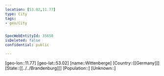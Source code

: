 ```yaml
---
location: [53.02,11.77]
type: City
tags:
- geo/City


SpocWebEntityId: 35658
isDeleted: false
confidential: public

---
```

[geo-lon::11.77]
[geo-lat::53.02]
[name::Wittenberge]
[Country::[[Germany]]]
[State::[[../../Brandenburg]]]
[Population::]
[Unknown::]

